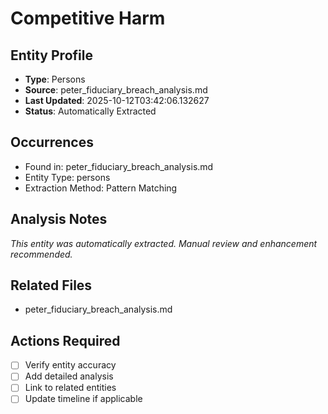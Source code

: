 # Competitive Harm

## Entity Profile
- **Type**: Persons
- **Source**: peter_fiduciary_breach_analysis.md
- **Last Updated**: 2025-10-12T03:42:06.132627
- **Status**: Automatically Extracted

## Occurrences
- Found in: peter_fiduciary_breach_analysis.md
- Entity Type: persons
- Extraction Method: Pattern Matching

## Analysis Notes
*This entity was automatically extracted. Manual review and enhancement recommended.*

## Related Files
- peter_fiduciary_breach_analysis.md

## Actions Required
- [ ] Verify entity accuracy
- [ ] Add detailed analysis
- [ ] Link to related entities
- [ ] Update timeline if applicable
